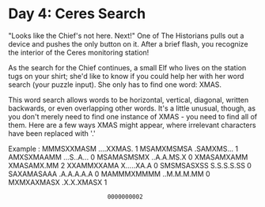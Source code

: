 # Day 4: Ceres Search

"Looks like the Chief's not here. Next!" One of The Historians pulls out a device and pushes the only button on it. After a brief flash, you recognize the interior of the Ceres monitoring station!

As the search for the Chief continues, a small Elf who lives on the station tugs on your shirt; she'd like to know if you could help her with her word search (your puzzle input). She only has to find one word: XMAS.

This word search allows words to be horizontal, vertical, diagonal, written backwards, or even overlapping other words. It's a little unusual, though, as you don't merely need to find one instance of XMAS - you need to find all of them. Here are a few ways XMAS might appear, where irrelevant characters have been replaced with '.'

Example :
MMMSXXMASM                      ....XXMAS.      1
MSAMXMSMSA                      .SAMXMS...      1
AMXSXMAAMM                      ...S..A...      0
MSAMASMSMX                      ..A.A.MS.X      0
XMASAMXAMM                      XMASAMX.MM      2
XXAMMXXAMA                      X.....XA.A      0
SMSMSASXSS                      S.S.S.S.SS      0
SAXAMASAAA                      .A.A.A.A.A      0
MAMMMXMMMM                      ..M.M.M.MM      0
MXMXAXMASX                      .X.X.XMASX      1

                                0000000002

